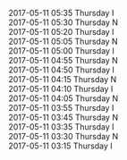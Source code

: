 2017-05-11 05:35 Thursday  I  
2017-05-11 05:30 Thursday  N  
2017-05-11 05:20 Thursday  I  
2017-05-11 05:05 Thursday  N  
2017-05-11 05:00 Thursday  I  
2017-05-11 04:55 Thursday  N  
2017-05-11 04:50 Thursday  I  
2017-05-11 04:15 Thursday  N  
2017-05-11 04:10 Thursday  I  
2017-05-11 04:05 Thursday  N  
2017-05-11 03:55 Thursday  I  
2017-05-11 03:45 Thursday  N  
2017-05-11 03:35 Thursday  I  
2017-05-11 03:30 Thursday  N  
2017-05-11 03:15 Thursday  I  
